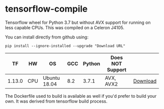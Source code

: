 # tensorflow-compile
Tensorflow wheel for Python 3.7 but without AVX support for running on less capable CPUs.  This was compiled on a Celeron J4105.  

You can install directly from github using:
```
pip install --ignore-installed --upgrade "Download URL" 
```

| TF    | HW  | OS                | GCC              | Python | Does NOT Support                                            |                                                                                                                                                                                |
|-------|-----|-------------------|------------------|--------|-----------------------------------------------------|--------------------------------------------------------------------------------------------------------------------------------------------------------------------------------|
| 1.13.0 | CPU | Ubuntu 18.04      | 8.2              | 3.7.1  | AVX, AVX2                      | [Download](https://github.com/amonroe/tensorflow-compile/blob/master/tensorflow-1.13.0-cp37-cp37m-linux_x86_64.whl?raw=true)   


The Dockerfile used to build is available as well if you'd prefer to build your own.  It was derived from tensorflow build process.
